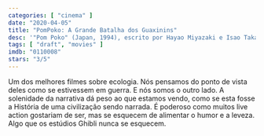 ```yaml
---
categories: [ "cinema" ]
date: "2020-04-05"
title: "PomPoko: A Grande Batalha dos Guaxinins"
desc: '"Pom Poko" (Japan, 1994), escrito por Hayao Miyazaki e Isao Takahata, dirigido por Isao Takahata, com Shinchô Kokontei, Makoto Nonomura e Yuriko Ishida.'
tags: [ "draft", "movies" ]
imdb: "0110008"
stars: "3/5"
---
```

Um dos melhores filmes sobre ecologia. Nós pensamos do ponto de vista deles como se estivessem em guerra. E nós somos o outro lado. A solenidade da narrativa dá peso ao que estamos vendo, como se esta fosse a História de uma civilização sendo narrada. É poderoso como muitos live action gostariam de ser, mas se esquecem de alimentar o humor e a leveza. Algo que os estúdios Ghibli nunca se esquecem.
